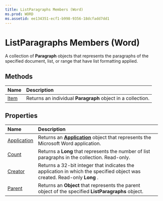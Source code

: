 ```yaml
---
title: ListParagraphs Members (Word)
ms.prod: WORD
ms.assetid: ee134351-ecf1-b998-9356-18dcfadd7dd1
---
```



# ListParagraphs Members (Word)
A collection of  **Paragraph** objects that represents the paragraphs of the specified document, list, or range that have list formatting applied.

## Methods



|**Name**|**Description**|
|:-----|:-----|
|[Item](listparagraphs-item-method-word.md)|Returns an individual  **Paragraph** object in a collection.|

## Properties



|**Name**|**Description**|
|:-----|:-----|
|[Application](listparagraphs-application-property-word.md)|Returns an  **[Application](application-object-word.md)** object that represents the Microsoft Word application.|
|[Count](listparagraphs-count-property-word.md)|Returns a  **Long** that represents the number of list paragraphs in the collection. Read-only.|
|[Creator](listparagraphs-creator-property-word.md)|Returns a 32-bit integer that indicates the application in which the specified object was created. Read-only  **Long** .|
|[Parent](listparagraphs-parent-property-word.md)|Returns an  **Object** that represents the parent object of the specified **ListParagraphs** object.|

